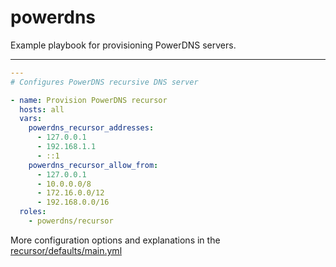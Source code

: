 # powerdns

Example playbook for provisioning PowerDNS servers.

---

```yml
---
# Configures PowerDNS recursive DNS server

- name: Provision PowerDNS recursor
  hosts: all
  vars:
    powerdns_recursor_addresses:
      - 127.0.0.1
      - 192.168.1.1
      - ::1
    powerdns_recursor_allow_from:
      - 127.0.0.1
      - 10.0.0.0/8
      - 172.16.0.0/12
      - 192.168.0.0/16
  roles:
    - powerdns/recursor
```

More configuration options and explanations in the [recursor/defaults/main.yml](/powerdns/recursor/defaults/main.yml)
